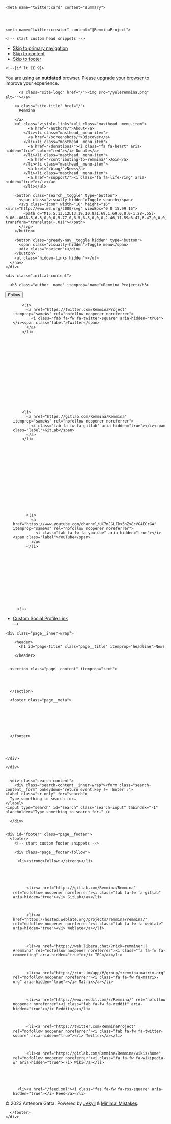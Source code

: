 <!doctype html>
<!--
  Minimal Mistakes Jekyll Theme 4.24.0 by Michael Rose
  Copyright 2013-2020 Michael Rose - mademistakes.com | @mmistakes
  Free for personal and commercial use under the MIT license
  https://github.com/mmistakes/minimal-mistakes/blob/master/LICENSE
-->
<html lang="en" class="no-js">
  <head>
    <meta charset="utf-8">

<!-- begin _includes/seo.html --><title>News - Remmina</title>
<meta name="description" content="Remmina is a free, open-source tool for handling all your remote connection needs for protocols like RDP, SSH, SPICE, and VNC">


  <meta name="author" content="Remmina Project">
  


<meta property="og:type" content="website">
<meta property="og:locale" content="en_US">
<meta property="og:site_name" content="Remmina">
<meta property="og:title" content="News">
<meta property="og:url" content="https://remmina.org/news/remmina_news.php">


  <meta property="og:description" content="Remmina is a free, open-source tool for handling all your remote connection needs for protocols like RDP, SSH, SPICE, and VNC">





  <meta name="twitter:site" content="@RemminaProject">
  <meta name="twitter:title" content="News">
  <meta name="twitter:description" content="Remmina is a free, open-source tool for handling all your remote connection needs for protocols like RDP, SSH, SPICE, and VNC">
  <meta name="twitter:url" content="https://remmina.org/news/remmina_news.php">

  
    <meta name="twitter:card" content="summary">
    
  

  
    <meta name="twitter:creator" content="@RemminaProject">
  







  

  


<link rel="canonical" href="https://remmina.org/news/remmina_news.php">




<script type="application/ld+json">
  {
    "@context": "https://schema.org",
    
      "@type": "Person",
      "name": "Antenore Gatta",
      "url": "https://remmina.org/"
    
  }
</script>







<!-- end _includes/seo.html -->



  <link href="/feed.xml" type="application/atom+xml" rel="alternate" title="Remmina Feed">


<!-- https://t.co/dKP3o1e -->
<meta name="viewport" content="width=device-width, initial-scale=1.0">

<script>
  document.documentElement.className = document.documentElement.className.replace(/\bno-js\b/g, '') + ' js ';
</script>

<!-- For all browsers -->
<link rel="stylesheet" href="/assets/css/main.css">
<link rel="preload" href="https://cdn.jsdelivr.net/npm/@fortawesome/fontawesome-free@5/css/all.min.css" as="style" onload="this.onload=null;this.rel='stylesheet'">
<noscript><link rel="stylesheet" href="https://cdn.jsdelivr.net/npm/@fortawesome/fontawesome-free@5/css/all.min.css"></noscript>



    <!-- start custom head snippets -->

<link rel="apple-touch-icon" sizes="180x180" href="/apple-touch-icon.png">
<link rel="icon" type="image/png" sizes="32x32" href="/favicon-32x32.png">
<link rel="icon" type="image/png" sizes="16x16" href="/favicon-16x16.png">
<link rel="manifest" href="/site.webmanifest">
<link rel="mask-icon" href="/safari-pinned-tab.svg" color="#5bbad5">
<link rel="shortcut icon" href="/favicon.ico">
<meta name="msapplication-TileColor" content="#da532c">
<meta name="msapplication-config" content="/browserconfig.xml">
<meta name="theme-color" content="#ffffff">

<link href="https://fonts.googleapis.com/css?family=Raleway:300,400,600&display=swap" rel="stylesheet">

<link rel="stylesheet" href="/assets/css/Fork-Awesome/css/fork-awesome.min.css">
<link rel="stylesheet" href="/assets/css/Fork-Awesome/css/v5-compat.css">

<!-- Apply specific styles at elements containing a specific text -->
<script type="text/javascript" >
    window.onload = function () {
        getElementsByContains = function(str,elmtTagName="*",node=document){
            var elms = document.evaluate( "//"+elmtTagName+"[contains(., '" +str+ "')]" ,node, null, XPathResult.UNORDERED_NODE_SNAPSHOT_TYPE, null ),
                nodeSet = [];
            for ( var i=0 ; i < elms.snapshotLength; i++ ){
                nodeSet.push(elms.snapshotItem(i));
            }
            return nodeSet;
        }
        getElementsByContains('Donate','a')[0].style.color ='green';
}
</script>

<meta name="flattr:id" content="ol0vo0">

<!-- insert favicons. use https://realfavicongenerator.net/ -->

<!-- end custom head snippets -->

  </head>

  <body class="layout--single">
    <nav class="skip-links">
  <ul>
    <li><a href="#site-nav" class="screen-reader-shortcut">Skip to primary navigation</a></li>
    <li><a href="#main" class="screen-reader-shortcut">Skip to content</a></li>
    <li><a href="#footer" class="screen-reader-shortcut">Skip to footer</a></li>
  </ul>
</nav>

    <!--[if lt IE 9]>
<div class="notice--danger align-center" style="margin: 0;">You are using an <strong>outdated</strong> browser. Please <a href="https://browsehappy.com/">upgrade your browser</a> to improve your experience.</div>
<![endif]-->

    

<div class="masthead">
  <div class="masthead__inner-wrap">
    <div class="masthead__menu">
      <nav id="site-nav" class="greedy-nav">
        
          <a class="site-logo" href="/"><img src="/yuleremmina.png" alt=""></a>
        
        <a class="site-title" href="/">
          Remmina
          
        </a>
        <ul class="visible-links"><li class="masthead__menu-item">
              <a href="/authors/">About</a>
            </li><li class="masthead__menu-item">
              <a href="/screenshots/">Discover</a>
            </li><li class="masthead__menu-item">
              <a href="/donations/"><i class="fa fa-heart" aria-hidden="true" color="red"></i> Donate</a>
            </li><li class="masthead__menu-item">
              <a href="/contributing-to-remmina/">Join</a>
            </li><li class="masthead__menu-item">
              <a href="/blog/">News</a>
            </li><li class="masthead__menu-item">
              <a href="/support/"><i class="fa fa-life-ring" aria-hidden="true"></i></a>
            </li></ul>
        
        <button class="search__toggle" type="button">
          <span class="visually-hidden">Toggle search</span>
          <svg class="icon" width="16" height="16" xmlns="http://www.w3.org/2000/svg" viewBox="0 0 15.99 16">
            <path d="M15.5,13.12L13.19,10.8a1.69,1.69,0,0,0-1.28-.55l-0.06-.06A6.5,6.5,0,0,0,5.77,0,6.5,6.5,0,0,0,2.46,11.59a6.47,6.47,0,0,0,7.74.26l0.05,0.05a1.65,1.65,0,0,0,.5,1.24l2.38,2.38A1.68,1.68,0,0,0,15.5,13.12ZM6.4,2A4.41,4.41,0,1,1,2,6.4,4.43,4.43,0,0,1,6.4,2Z" transform="translate(-.01)"></path>
          </svg>
        </button>
        
        <button class="greedy-nav__toggle hidden" type="button">
          <span class="visually-hidden">Toggle menu</span>
          <div class="navicon"></div>
        </button>
        <ul class="hidden-links hidden"></ul>
      </nav>
    </div>
  </div>
</div>


    <div class="initial-content">
      



<div id="main" role="main">
  
  <div class="sidebar sticky">
  


<div itemscope itemtype="https://schema.org/Person">

  

  <div class="author__content">
    
      <h3 class="author__name" itemprop="name">Remmina Project</h3>
    
    
  </div>

  <div class="author__urls-wrapper">
    <button class="btn btn--inverse">Follow</button>
    <ul class="author__urls social-icons">
      

      

      

      

      

      
        <li>
          <a href="https://twitter.com/RemminaProject" itemprop="sameAs" rel="nofollow noopener noreferrer">
            <i class="fab fa-fw fa-twitter-square" aria-hidden="true"></i><span class="label">Twitter</span>
          </a>
        </li>
      

      

      

      

      

      

      

      

      
        <li>
          <a href="https://gitlab.com/Remmina/Remmina" itemprop="sameAs" rel="nofollow noopener noreferrer">
            <i class="fab fa-fw fa-gitlab" aria-hidden="true"></i><span class="label">GitLab</span>
          </a>
        </li>
      

      

      

      

      

      

      

      
        
          <li>
            <a href="https://www.youtube.com/channel/UC7mJGLFkx5nZx8cVG4EOrGA" itemprop="sameAs" rel="nofollow noopener noreferrer">
              <i class="fab fa-fw fa-youtube" aria-hidden="true"></i><span class="label">YouTube</span>
            </a>
          </li>
        
      

      

      

      

      

      

      <!--
  <li>
    <a href="http://link-to-whatever-social-network.com/user/" itemprop="sameAs" rel="nofollow noopener noreferrer">
      <i class="fas fa-fw" aria-hidden="true"></i> Custom Social Profile Link
    </a>
  </li>
-->
    </ul>
  </div>
</div>

  
  </div>



  <article class="page" itemscope itemtype="https://schema.org/CreativeWork">
    <meta itemprop="headline" content="News">
    
    
    

    <div class="page__inner-wrap">
      
        <header>
          <h1 id="page-title" class="page__title" itemprop="headline">News
</h1>
          


        </header>
      

      <section class="page__content" itemprop="text">
        
        

        
      </section>

      <footer class="page__meta">
        
        


        


      </footer>

      

      
    </div>

    
  </article>

  
  
</div>

    </div>

    
      <div class="search-content">
        <div class="search-content__inner-wrap"><form class="search-content__form" onkeydown="return event.key != 'Enter';">
    <label class="sr-only" for="search">
      Type something to search for…
    </label>
    <input type="search" id="search" class="search-input" tabindex="-1" placeholder="Type something to search for…" />
  </form>
  <div id="results" class="results"></div></div>

      </div>
    

    <div id="footer" class="page__footer">
      <footer>
        <!-- start custom footer snippets -->
<!-- end custom footer snippets -->

        <div class="page__footer-follow">
  <ul class="social-icons">
    
      <li><strong>Follow:</strong></li>
    

    
      
        
          <li><a href="https://gitlab.com/Remmina/Remmina" rel="nofollow noopener noreferrer"><i class="fab fa-fw fa-gitlab" aria-hidden="true"></i> GitLab</a></li>
        
      
        
          <li><a href="https://hosted.weblate.org/projects/remmina/remmina/" rel="nofollow noopener noreferrer"><i class="fab fa-fw fa-weblate" aria-hidden="true"></i> Weblate</a></li>
        
      
        
          <li><a href="https://web.libera.chat/?nick=remminer|?#remmina" rel="nofollow noopener noreferrer"><i class="fa fa-fw fa-commenting" aria-hidden="true"></i> IRC</a></li>
        
      
        
          <li><a href="https://riot.im/app/#/group/+remmina:matrix.org" rel="nofollow noopener noreferrer"><i class="fa fa-fw fa-matrix-org" aria-hidden="true"></i> Matrix</a></li>
        
      
        
          <li><a href="https://www.reddit.com/r/Remmina/" rel="nofollow noopener noreferrer"><i class="fab fa-fw fa-reddit" aria-hidden="true"></i> Reddit</a></li>
        
      
        
          <li><a href="https://twitter.com/RemminaProject" rel="nofollow noopener noreferrer"><i class="fab fa-fw fa-twitter-square" aria-hidden="true"></i> Twitter</a></li>
        
      
        
          <li><a href="https://gitlab.com/Remmina/Remmina/wikis/home" rel="nofollow noopener noreferrer"><i class="fa fa-fw fa-wikipedia-w" aria-hidden="true"></i> Wiki</a></li>
        
      
    

    
      <li><a href="/feed.xml"><i class="fas fa-fw fa-rss-square" aria-hidden="true"></i> Feed</a></li>
    
  </ul>
</div>

<div class="page__footer-copyright">&copy; 2023 Antenore Gatta. Powered by <a href="https://jekyllrb.com" rel="nofollow">Jekyll</a> &amp; <a href="https://mademistakes.com/work/minimal-mistakes-jekyll-theme/" rel="nofollow">Minimal Mistakes</a>.</div>

      </footer>
    </div>

    
  <script src="/assets/js/main.min.js"></script>
  <!--<script defer src="https://use.fontawesome.com/releases/v5.8.2/js/all.js" integrity="sha384-DJ25uNYET2XCl5ZF++U8eNxPWqcKohUUBUpKGlNLMchM7q4Wjg2CUpjHLaL8yYPH" crossorigin="anonymous"></script>-->




<script src="/assets/js/lunr/lunr.min.js"></script>
<script src="/assets/js/lunr/lunr-store.js"></script>
<script src="/assets/js/lunr/lunr-en.js"></script>







  </body>
</html>
